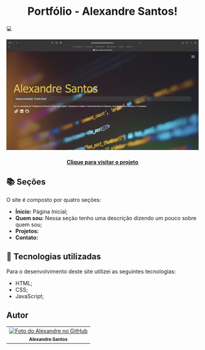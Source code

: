 <h1 align="center"><br>Portfólio - Alexandre Santos!</h1>💻

<!-- 
-->

![Resultado final do projeto](img/preview.png)

<h4 align="center"><a href="https://alexandresantosal91.github.io">Clique para visitar o projeto</a></h4>

## 📚 Seções

O site é composto por quatro seções:

- **Ínicio:** Página Inicial;
- **Quem sou:** Nessa seção tenho uma descrição dizendo um pouco sobre quem sou;
- **Projetos:** 
- **Contato:** 

## 💼 Tecnologias utilizadas

Para o desenvolvimento deste site utilizei as seguintes tecnologias:

- HTML;
- CSS;
- JavaScript;

<h2>Autor</h2>

<table>
  <tr>
    <td align="center">
<a href="https://github.com/alexandresantosal91">
<img src="https://scontent.fudi1-1.fna.fbcdn.net/v/t39.30808-6/277218562_1025517331721248_5018122594978986287_n.jpg?_nc_cat=105&ccb=1-7&_nc_sid=09cbfe&_nc_eui2=AeHJwUQpdx-H8rulHoxtKSffRp84YfzDANpGnzhh_MMA2vT0Atga2YlK2Ja0XwD1zF_e5yjUH7aXRL8hYvtnFAxM&_nc_ohc=jIwLPO9lSGMAX_J9fiC&_nc_ht=scontent.fudi1-1.fna&oh=00_AfCEY7L-bhctixlkfF8KCABN_gt9inXdMiUdE6RpmH0zNw&oe=63C61E2F" width="100px;" alt="Foto do Alexandre no GitHub"/>
<br>
        <sub>
          <b>Alexandre Santos</b>
        </sub>
      </a>
    </td>
  </tr>
</table>
